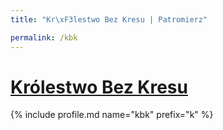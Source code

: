 ```yaml
---
title: "Kr\xF3lestwo Bez Kresu | Patromierz"

permalink: /kbk
---
```


# [Królestwo Bez Kresu](https://patronite.pl/kbk)

{% include profile.md name="kbk" prefix="k" %}
